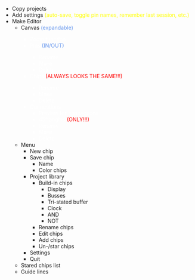 - Copy projects
- Add settings <span style="color: yellow;">(auto-save, toggle pin names, remember last session, etc.)
- Make Editor
  - Canvas <span style="color: cornflowerblue;">(expandable)<span style="color: white;">
    - Zoom function
    - Pins <span style="color: cornflowerblue;">(IN/OUT)<span style="color: white;">
      - Rename
      - Move
      - Delete
    - Chips <span style="color: red;">(ALWAYS LOOKS THE SAME!!!)<span style="color: white;">
      - Rename
      - Move
      - Delete
    - Connections
      - Preview for connections
      - 45° angles <span style="color: red;">(ONLY!!!)
      - Rename
      - Move
      - Delete
  - Menu
    - New chip
    - Save chip
      - Name
      - Color chips
    - Project library
      - Build-in chips
        - Display
        - Busses
        - Tri-stated buffer
        - Clock
        - AND
        - NOT
      - Rename chips
      - Edit chips
      - Add chips
      - Un-/star chips
    - Settings
    - Quit
  - Stared chips list
  - Guide lines